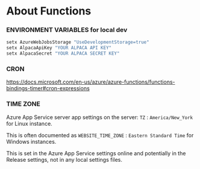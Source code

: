 # About Functions

### ENVIRONMENT VARIABLES for local dev

```bash
setx AzureWebJobsStorage "UseDevelopmentStorage=true"
setx AlpacaApiKey "YOUR ALPACA API KEY"
setx AlpacaSecret "YOUR ALPACA SECRET KEY"
```

### CRON 

https://docs.microsoft.com/en-us/azure/azure-functions/functions-bindings-timer#cron-expressions


### TIME ZONE

Azure App Service server app settings on the server:
`TZ` : `America/New_York` for Linux instance.

This is often documented as `WEBSITE_TIME_ZONE` : `Eastern Standard Time` for Windows instances.

This is set in the Azure App Service settings online and potentially in the Release settings, not in any local settings files.
